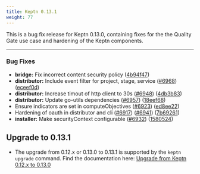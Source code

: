 ```yaml
---
title: Keptn 0.13.1
weight: 77
---
```


This is a bug fix release for Keptn 0.13.0, containing fixes for the the Quality Gate use case and hardening of the Keptn components.

---

### Bug Fixes

* **bridge:** Fix incorrect content security policy ([4b94f47](https://github.com/keptn/keptn/commit/4b94f47f62e120853b62a82cee6ce6b09d9bcda2))
* **distributor:** Include event filter for project, stage, service ([#6968](https://github.com/keptn/keptn/issues/6968)) ([eceef0d](https://github.com/keptn/keptn/commit/eceef0d927e44c9e2d0e4ea2606326124de0c1c9))
* **distributor:** Increase timout of http client to 30s ([#6948](https://github.com/keptn/keptn/issues/6948)) ([4db3b83](https://github.com/keptn/keptn/commit/4db3b83edf82915576fce5eca39f609e98360a43))
* **distributor:** Update go-utils dependencies ([#6957](https://github.com/keptn/keptn/issues/6957)) ([18eef68](https://github.com/keptn/keptn/commit/18eef68f13e2396dd841288d13a0770e3b3ca409))
* Ensure indicators are set in computeObjectives ([#6923](https://github.com/keptn/keptn/issues/6923)) ([ed8ee22](https://github.com/keptn/keptn/commit/ed8ee22ecdfe9dee46abae23b75527ac3fc5c0c7))
* Hardening of oauth in distributor and cli ([#6917](https://github.com/keptn/keptn/issues/6917)) ([#6941](https://github.com/keptn/keptn/issues/6941)) ([7b69261](https://github.com/keptn/keptn/commit/7b6926149c5a3e1b4045742ae69373f14a81e9b1))
* **installer:** Make securityContext configurable ([#6932](https://github.com/keptn/keptn/issues/6932)) ([1580524](https://github.com/keptn/keptn/commit/15805240772ce4d056b6de392bece22741ff54c8))

## Upgrade to 0.13.1

* The upgrade from 0.12.x or 0.13.0 to 0.13.1 is supported by the `keptn upgrade` command. Find the documentation here: [Upgrade from Keptn 0.12.x to 0.13.0](https://keptn.sh/docs/0.13.x/operate/upgrade/#upgrade-from-keptn-0-12-x-to-0-13-0)
